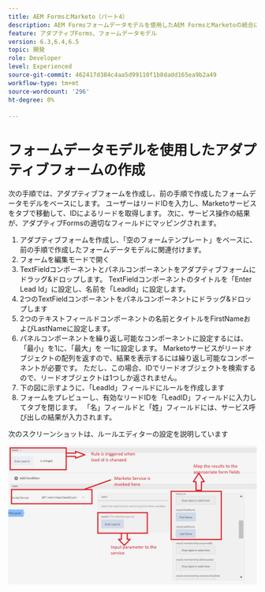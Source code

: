 ```yaml
---
title: AEM FormsとMarketo（パート4）
description: AEM Formsフォームデータモデルを使用したAEM FormsとMarketoの統合に関するチュートリアルです。
feature: アダプティブForms、フォームデータモデル
version: 6.3,6.4,6.5
topic: 開発
role: Developer
level: Experienced
source-git-commit: 462417d384c4aa5d99110f1b8dadd165ea9b2a49
workflow-type: tm+mt
source-wordcount: '296'
ht-degree: 0%

---
```



# フォームデータモデルを使用したアダプティブフォームの作成

次の手順では、アダプティブフォームを作成し、前の手順で作成したフォームデータモデルをベースにします。
ユーザーはリードIDを入力し、Marketoサービスをタブで移動して、IDによるリードを取得します。 次に、サービス操作の結果が、アダプティブFormsの適切なフィールドにマッピングされます。

1. アダプティブフォームを作成し、「空のフォームテンプレート」をベースに、前の手順で作成したフォームデータモデルに関連付けます。
1. フォームを編集モードで開く
1. TextFieldコンポーネントとパネルコンポーネントをアダプティブフォームにドラッグ&amp;ドロップします。 TextFieldコンポーネントのタイトルを「Enter Lead Id」に設定し、名前を「LeadId」に設定します。
1. 2つのTextFieldコンポーネントをパネルコンポーネントにドラッグ&amp;ドロップします
1. 2つのテキストフィールドコンポーネントの名前とタイトルをFirstNameおよびLastNameに設定します。
1. パネルコンポーネントを繰り返し可能なコンポーネントに設定するには、「最小」を1に、「最大」を —1に設定します。 Marketoサービスがリードオブジェクトの配列を返すので、結果を表示するには繰り返し可能なコンポーネントが必要です。 ただし、この場合、IDでリードオブジェクトを検索するので、リードオブジェクトは1つしか返されません。
1. 下の図に示すように、「LeadId」フィールドにルールを作成します
1. フォームをプレビューし、有効なリードIDを「LeadID」フィールドに入力してタブを閉じます。 「名」フィールドと「姓」フィールドには、サービス呼び出しの結果が入力されます。

次のスクリーンショットは、ルールエディターの設定を説明しています

![ruleeditor](assets/ruleeditor.jfif)
